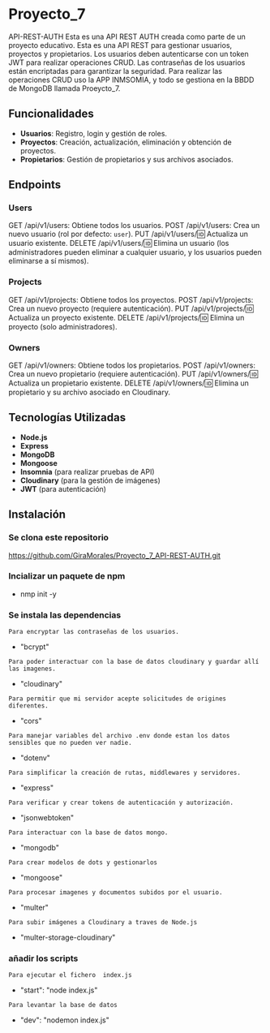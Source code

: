 # Proyecto_7

API-REST-AUTH
Esta es una API REST AUTH creada como parte de un proyecto educativo.
Esta es una API REST para gestionar usuarios, proyectos y propietarios. Los usuarios deben autenticarse con un token JWT para realizar operaciones CRUD. Las contraseñas de los usuarios están encriptadas para garantizar la seguridad.
Para realizar las operaciones CRUD uso la APP INMSOMIA, y todo se gestiona en la BBDD de MongoDB llamada Proeycto_7.

## Funcionalidades

- **Usuarios**: Registro, login y gestión de roles.
- **Proyectos**: Creación, actualización, eliminación y obtención de proyectos.
- **Propietarios**: Gestión de propietarios y sus archivos asociados.

## Endpoints

### Users

GET /api/v1/users: Obtiene todos los usuarios.
POST /api/v1/users: Crea un nuevo usuario (rol por defecto: `user`).
PUT /api/v1/users/:id: Actualiza un usuario existente.
DELETE /api/v1/users/:id: Elimina un usuario (los administradores pueden eliminar a cualquier usuario, y los usuarios pueden eliminarse a sí mismos).

### Projects

GET /api/v1/projects: Obtiene todos los proyectos.
POST /api/v1/projects: Crea un nuevo proyecto (requiere autenticación).
PUT /api/v1/projects/:id: Actualiza un proyecto existente.
DELETE /api/v1/projects/:id: Elimina un proyecto (solo administradores).

### Owners

GET /api/v1/owners: Obtiene todos los propietarios.
POST /api/v1/owners: Crea un nuevo propietario (requiere autenticación).
PUT /api/v1/owners/:id: Actualiza un propietario existente.
DELETE /api/v1/owners/:id: Elimina un propietario y su archivo asociado en Cloudinary.

## Tecnologías Utilizadas

- **Node.js**
- **Express**
- **MongoDB**
- **Mongoose**
- **Insomnia** (para realizar pruebas de API)
- **Cloudinary** (para la gestión de imágenes)
- **JWT** (para autenticación)

## Instalación

### Se clona este repositorio

https://github.com/GiraMorales/Proyecto_7_API-REST-AUTH.git

### Incializar un paquete de npm

- nmp init -y

### Se instala las dependencias

`Para encryptar las contraseñas de los usuarios.`

- "bcrypt"

`Para poder interactuar con la base de datos cloudinary y guardar allí las imagenes.`

- "cloudinary"

`Para permitir que mi servidor acepte solicitudes de origines diferentes.`

- "cors"

`Para manejar variables del archivo .env donde estan los datos sensibles que no pueden ver nadie.`

- "dotenv"

`Para simplificar la creación de rutas, middlewares y servidores.`

- "express"

`Para verificar y crear tokens de autenticación y autorización.`

- "jsonwebtoken"

`Para interactuar con la base de datos mongo.`

- "mongodb"

`Para crear modelos de dots y gestionarlos`

- "mongoose"

`Para procesar imagenes y documentos subidos por el usuario.`

- "multer"

`Para subir imágenes a Cloudinary a traves de Node.js`

- "multer-storage-cloudinary"

### añadir los scripts

`Para ejecutar el fichero  index.js`

- "start": "node index.js"

`Para levantar la base de datos`

- "dev": "nodemon index.js"
